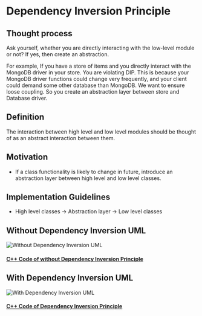 # Dependency Inversion Principle

## Thought process

Ask yourself, whether you are directly interacting with the low-level module or not? If yes, then create an abstraction.

For example, If you have a store of items and you directly interact with the MongoDB driver in your store. You are violating DIP. This is because your MongoDB driver functions could change very frequently, and your client could demand some other database than MongoDB. We want to ensure loose coupling. So you create an abstraction layer between store and Database driver.

## Definition

The interaction between high level and low level modules should be thought of as an abstract interaction between them.

## Motivation

* If a class functionality is likely to change in future, introduce an abstraction layer between high level and low level classes.

## Implementation Guidelines

* High level classes -> Abstraction layer -> Low level classes


## Without Dependency Inversion UML
![Without Dependency Inversion UML](https://github.com/tal95shah/SOLID_Principles/blob/master/DependencyInversion/images/withoutDIP.png "Without Dependency Inversion UML")

#### [C++ Code of without Dependency Inversion Principle](https://github.com/tal95shah/SOLID_Principles/blob/master/DependencyInversion/withoutDIP.cpp)<br/>


## With Dependency Inversion UML
![With Dependency Inversion UML](https://github.com/tal95shah/SOLID_Principles/blob/master/DependencyInversion/images/withDIP.png "With Dependency Inversion UML")

#### [C++ Code of Dependency Inversion Principle](https://github.com/tal95shah/SOLID_Principles/blob/master/DependencyInversion/withDIP.cpp)<br/>

